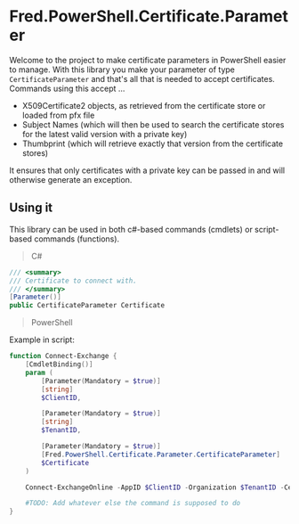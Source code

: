 # Fred.PowerShell.Certificate.Parameter

Welcome to the project to make certificate parameters in PowerShell easier to manage.
With this library you make your parameter of type `CertificateParameter` and that's all that is needed to accept certificates.
Commands using this accept ...

+ X509Certificate2 objects, as retrieved from the certificate store or loaded from pfx file
+ Subject Names (which will then be used to search the certificate stores for the latest valid version with a private key)
+ Thumbprint (which will retrieve exactly that version from the certificate stores)

It ensures that only certificates with a private key can be passed in and will otherwise generate an exception.

## Using it

This library can be used in both c#-based commands (cmdlets) or script-based commands (functions).

> C#

```csharp
/// <summary>
/// Certificate to connect with.
/// </summary>
[Parameter()]
public CertificateParameter Certificate
```

> PowerShell

Example in script:

```powershell
function Connect-Exchange {
	[CmdletBinding()]
	param (
		[Parameter(Mandatory = $true)]
		[string]
		$ClientID,

		[Parameter(Mandatory = $true)]
		[string]
		$TenantID,

		[Parameter(Mandatory = $true)]
		[Fred.PowerShell.Certificate.Parameter.CertificateParameter]
		$Certificate
	)

	Connect-ExchangeOnline -AppID $ClientID -Organization $TenantID -Certificate $Certificate

	#TODO: Add whatever else the command is supposed to do
}